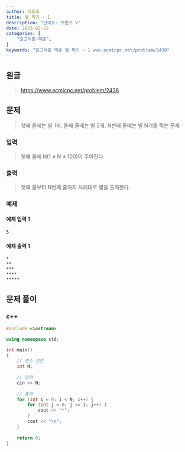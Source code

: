 ```yaml
---
author: 이승호
title: 별 찍기 - 1
description: "난이도: 브론즈 V"
date: 2023-02-22
categories: [
    "알고리즘-백준",
]
keywords: "알고리즘 백준 별 찍기 - 1 www.acmicpc.net/problem/2438"
---
```


## 원글
> https://www.acmicpc.net/problem/2438

## 문제
> 첫째 줄에는 별 1개, 둘째 줄에는 별 2개, N번째 줄에는 별 N개를 찍는 문제

### 입력

> 첫째 줄에 N(1 ≤ N ≤ 100)이 주어진다.

### 출력

> 첫째 줄부터 N번째 줄까지 차례대로 별을 출력한다.

### 예제

#### 예제 입력 1

```
5
```

#### 예제 출력 1

```
*
**
***
****
*****
```

## 문제 풀이

### c++
```c++
#include <iostream>

using namespace std;

int main()
{
    // 변수 선언
    int N;
    
    // 입력
    cin >> N;
    
    // 출력
    for (int i = 0; i < N; i++) {
        for (int j = 0; j <= i; j++) {
            cout << "*";
        }
        cout << "\n";
    }
    
    return 0;
}
```